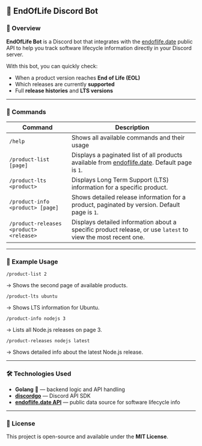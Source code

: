 ## 📘 **EndOfLife Discord Bot**

### 🧠 Overview

**EndOfLife Bot** is a Discord bot that integrates with the [endoflife.date](https://endoflife.date) public API to help you track software lifecycle information directly in your Discord server.

With this bot, you can quickly check:

* When a product version reaches **End of Life (EOL)**
* Which releases are currently **supported**
* Full **release histories** and **LTS versions**

---

### 💬 Commands

| Command                                 | Description                                                                                                             |
| --------------------------------------- | ----------------------------------------------------------------------------------------------------------------------- |
| `/help`                                 | Shows all available commands and their usage                                                                            |
| `/product-list [page]`                  | Displays a paginated list of all products available from [endoflife.date](https://endoflife.date). Default page is `1`. |
| `/product-lts <product>`                | Displays Long Term Support (LTS) information for a specific product.                                                    |
| `/product-info <product> [page]`        | Shows detailed release information for a product, paginated by version. Default page is `1`.                            |
| `/product-releases <product> <release>` | Displays detailed information about a specific product release, or use `latest` to view the most recent one.            |

---

### 🧩 Example Usage

```
/product-list 2
```

→ Shows the second page of available products.

```
/product-lts ubuntu
```

→ Shows LTS information for Ubuntu.

```
/product-info nodejs 3
```

→ Lists all Node.js releases on page 3.

```
/product-releases nodejs latest
```

→ Shows detailed info about the latest Node.js release.

---

### 🛠️ Technologies Used

* **Golang** 🦦 — backend logic and API handling
* [**discordgo**](https://github.com/bwmarrin/discordgo) — Discord API SDK
* [**endoflife.date API**](https://endoflife.date/docs/api/v1/) — public data source for software lifecycle info

---

### 🧾 License

This project is open-source and available under the **MIT License**.